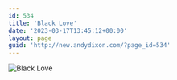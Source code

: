 ```yaml
---
id: 534
title: 'Black Love'
date: '2023-03-17T13:45:12+00:00'
layout: page
guid: 'http://new.andydixon.com/?page_id=534'
---
```


![Black Love](https://i0.wp.com/assets.g8x2.ldn.idrivee2-23.com/posters/Black%20Love%2001.jpg?w=1200&ssl=1 "Black Love")